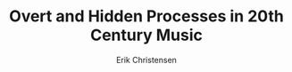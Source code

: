 ---
title : Overt and Hidden Processes in 20th Century Music
link : http://vbn.aau.dk/files/43050326/Processes.EC.pdf
author : Erik Christensen
year: 2004
---